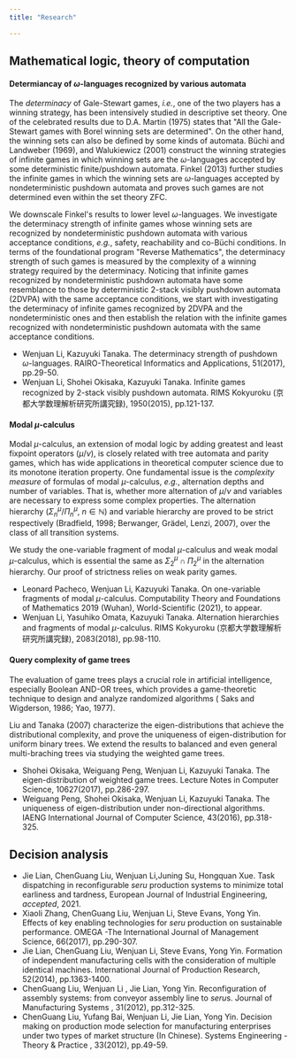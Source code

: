```yaml
---
title: "Research"

---
```



##  Mathematical logic, theory of computation

#### Determiancay of $\omega$-languages recognized by various automata   

The *determinacy* of Gale-Stewart games, *i.e.*, one of the two players has a winning strategy, has been intensively studied in descriptive set theory. One of the celebrated results due to  D.A. Martin (1975) states that "All the Gale-Stewart games with Borel winning sets are determined".  On the other hand, the winning sets can also be defined by some kinds of automata. 
Büchi and Landweber (1969), and  Walukiewicz (2001) construct the winning strategies of infinite games in which winning sets are the $\omega$-languages accepted by some deterministic finite/pushdown automata. Finkel (2013) further studies the infinite games in which the winning sets are $\omega$-languages accepted by nondeterministic pushdown automata and proves such games are not determined even within the set theory $\mathsf{ZFC}$.

We downscale Finkel's results to lower level $\omega$-languages. We investigate the determinacy strength of infinite games whose winning sets are recognized
by nondeterministic pushdown automata with various acceptance conditions, *e.g.*, safety, reachability and co-Büchi conditions. In terms of the foundational program "Reverse Mathematics", the determinacy strength of such games is measured by the complexity of a winning strategy required by the determinacy. Noticing that infinite games recognized by nondeterministic pushdown automata have some resemblance to those by deterministic 2-stack visibly pushdown automata (2DVPA) with the same acceptance conditions, we start with investigating the determinacy of infinite games recognized by 2DVPA and the nondeterministic ones and then establish the relation with the infinite games recognized with nondeterministic pushdown automata with the same acceptance conditions. 

- Wenjuan Li, Kazuyuki Tanaka. The determinacy strength of pushdown $\omega$-languages. RAIRO-Theoretical Informatics and Applications,  51(2017), pp.29-50.
- Wenjuan Li, Shohei Okisaka, Kazuyuki Tanaka. Infinite games recognized by 2-stack visibly pushdown automata. RIMS Kokyuroku (京都大学数理解析研究所講究録), 1950(2015), pp.121-137.


#### Modal $\mu$-calculus 

Modal $\mu$-calculus, an extension of modal logic by adding greatest and
least fixpoint operators ($\mu$/$\nu$), is closely related with tree automata and parity games, which has wide applications in theoretical computer science due to its monotone iteration  property. One fundamental issue is the *complexity measure* of formulas of modal $\mu$-calculus, *e.g.*, alternation depths and number of variables. That is, whether more alternation of $\mu/ \nu$ and variables are necessary to express some complex properties.
The alternation hierarchy ($\Sigma^{\mu}_n$/$\Pi^{\mu}_n$, $n\in \mathbb{N}$) and variable hierarchy are proved to be strict respectively (Bradfield, 1998; Berwanger, Grädel, Lenzi, 2007), over the class of all transition systems.

We study the one-variable fragment of modal $\mu$-calculus and weak modal $\mu$-calculus, which is essential the same as $\Sigma^{\mu}_2\cap \Pi^{\mu}_2$ in the alternation hierarchy.
Our proof of strictness relies on weak parity games.

- Leonard Pacheco, Wenjuan Li, Kazuyuki Tanaka. On one-variable fragments of modal $\mu$-calculus. Computability Theory and Foundations of Mathematics 2019 (Wuhan), World-Scientific (2021), to appear.
- Wenjuan Li, Yasuhiko Omata, Kazuyuki Tanaka. Alternation hierarchies and fragments of modal $\mu$-calculus. RIMS Kokyuroku (京都大学数理解析研究所講究録), 2083(2018), pp.98-110.



#### Query complexity of game trees 

The evaluation of game trees plays a crucial role in artificial intelligence, especially Boolean AND-OR trees, which provides a game-theoretic technique to design and analyze randomized algorithms ( Saks and Wigderson, 1986; Yao, 1977). 

Liu and Tanaka (2007) characterize the eigen-distributions that achieve the distributional complexity, and prove the uniqueness of eigen-distribution for uniform binary trees. We extend the results to balanced and even general multi-braching trees via studying the weighted game trees.

- Shohei Okisaka, Weiguang Peng, Wenjuan Li, Kazuyuki Tanaka. The eigen-distribution of weighted game trees. Lecture Notes in Computer Science,  10627(2017), pp.286-297.
- Weiguang Peng, Shohei Okisaka, Wenjuan Li, Kazuyuki Tanaka. The uniqueness of eigen-distribution under non-directional algorithms. IAENG International Journal of Computer Science, 43(2016), pp.318-325.

##  Decision analysis
- Jie Lian, ChenGuang Liu,  Wenjuan Li,Juning Su, Hongquan Xue. Task dispatching in reconfigurable *seru* production systems to minimize total earliness and tardness, European Journal of Industrial Engineering, *accepted*, 2021.
- Xiaoli Zhang, ChenGuang Liu,  Wenjuan Li, Steve Evans, Yong Yin. Effects of key enabling technologies for *seru* production on sustainable performance. OMEGA -The International Journal of Management Science, 66(2017), pp.290-307.
- Jie Lian, ChenGuang Liu, Wenjuan Li, Steve Evans, Yong Yin.  Formation of independent manufacturing cells with the consideration of multiple identical machines.  International Journal of Production Research, 52(2014), pp.1363-1400. 
- ChenGuang Liu,  Wenjuan Li , Jie Lian, Yong Yin. Reconfiguration of assembly systems: from conveyor assembly line to *seru*s.  Journal of Manufacturing Systems , 31(2012), pp.312-325. 
- ChenGuang Liu, Yufang Bai, Wenjuan Li, Jie Lian, Yong Yin. Decision making on production mode selection for manufacturing enterprises under two types of market structure (In Chinese).  Systems Engineering - Theory \& Practice , 33(2012), pp.49-59.